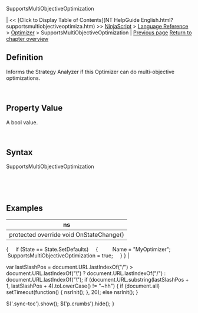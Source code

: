﻿










 


SupportsMultiObjectiveOptimization







| &lt;&lt; [Click to Display Table of Contents](NT HelpGuide English.html?supportsmultiobjectiveoptimiza.htm) &gt;&gt;
 [NinjaScript](ninjascript.htm) &gt; [Language Reference](language_reference_wip.htm) &gt; [Optimizer](optimizer.htm) &gt;
SupportsMultiObjectiveOptimization | [Previous page](runiteration.htm)
[Return to chapter overview](optimizer.htm)










Definition
----------


Informs the Strategy Analyzer if this Optimizer can do multi-objective optimizations.


 


Property Value
--------------


A bool value.


 


Syntax
------


SupportsMultiObjectiveOptimization


 


 


Examples
--------




| ns |
| --- |
| protected override void OnStateChange()
{
     if (State == State.SetDefaults)
     {
          Name = "MyOptimizer";
          SupportsMultiObjectiveOptimization = true;
     }
} |






 
 var lastSlashPos = document.URL.lastIndexOf("/") &gt; document.URL.lastIndexOf("\\") ? document.URL.lastIndexOf("/") : document.URL.lastIndexOf("\\");
 if (document.URL.substring(lastSlashPos + 1, lastSlashPos + 4).toLowerCase() != "~hh") {
 if (document.all) setTimeout(function() {
 nsrInit();
 }, 20);
 else nsrInit();
 }
 
 
 $('.sync-toc').show();
 $('p.crumbs').hide();
 }
 
 
 



